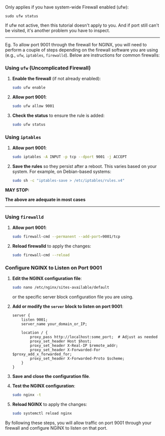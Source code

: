 
Only applies if you have system-wide Firewall enabled (ufw):

```
sudo ufw status
```

If ufw not active, then this tutorial doesn't apply to you. And if port still can't be visited, it's another problem you have to inspect.

---


Eg. To allow port 9001 through the firewall for NGINX, you will need to perform a couple of steps depending on the firewall software you are using (e.g., `ufw`, `iptables`, `firewalld`). Below are instructions for common firewalls:

### Using `ufw` (Uncomplicated Firewall)

1. **Enable the firewall** (if not already enabled):

   ```bash
   sudo ufw enable
   ```

2. **Allow port 9001**:

   ```bash
   sudo ufw allow 9001
   ```

3. **Check the status** to ensure the rule is added:

   ```bash
   sudo ufw status
   ```

### Using `iptables`

1. **Allow port 9001**:

   ```bash
   sudo iptables -A INPUT -p tcp --dport 9001 -j ACCEPT
   ```

2. **Save the rules** so they persist after a reboot. This varies based on your system. For example, on Debian-based systems:

   ```bash
   sudo sh -c "iptables-save > /etc/iptables/rules.v4"
   ```


**MAY STOP:**

**The above are adequate in most cases**

---


### Using `firewalld`

1. **Allow port 9001**:

   ```bash
   sudo firewall-cmd --permanent --add-port=9001/tcp
   ```

2. **Reload firewalld** to apply the changes:

   ```bash
   sudo firewall-cmd --reload
   ```

### Configure NGINX to Listen on Port 9001

1. **Edit the NGINX configuration file**:

   ```bash
   sudo nano /etc/nginx/sites-available/default
   ```

   or the specific server block configuration file you are using.

2. **Add or modify the `server` block to listen on port 9001**:

   ```nginx
   server {
       listen 9001;
       server_name your_domain_or_IP;

       location / {
           proxy_pass http://localhost:some_port;  # Adjust as needed
           proxy_set_header Host $host;
           proxy_set_header X-Real-IP $remote_addr;
           proxy_set_header X-Forwarded-For $proxy_add_x_forwarded_for;
           proxy_set_header X-Forwarded-Proto $scheme;
       }
   }
   ```

3. **Save and close the configuration file**.

4. **Test the NGINX configuration**:

   ```bash
   sudo nginx -t
   ```

5. **Reload NGINX** to apply the changes:

   ```bash
   sudo systemctl reload nginx
   ```

By following these steps, you will allow traffic on port 9001 through your firewall and configure NGINX to listen on that port.
